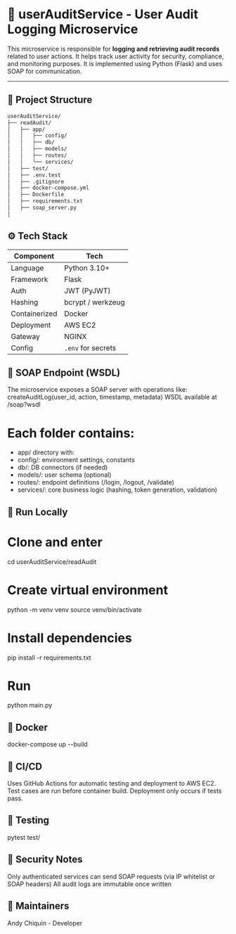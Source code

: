 # 🧾 userAuditService - User Audit Logging Microservice

This microservice is responsible for **logging and retrieving audit records** related to user actions. It helps track user activity for security, compliance, and monitoring purposes. It is implemented using Python (Flask) and uses SOAP for communication.

---

## 📁 Project Structure

```bash
userAuditService/
├── readAudit/
│   ├── app/
│   │   ├── config/       
│   │   ├── db/           
│   │   ├── models/       
│   │   ├── routes/       
│   │   └── services/     
│   ├── test/            
│   ├── .env.test        
│   ├── .gitignore
│   ├── docker-compose.yml
│   ├── Dockerfile
│   ├── requirements.txt  
│   ├── soap_server.py   
│


```
## ⚙️ Tech Stack
| Component     | Tech               |
| ------------- | ------------------ |
| Language      | Python 3.10+       |
| Framework     | Flask              |
| Auth          | JWT (PyJWT)        |
| Hashing       | bcrypt / werkzeug  |
| Containerized | Docker             |
| Deployment    | AWS EC2            |
| Gateway       | NGINX              |
| Config        | `.env` for secrets |

## 🧼 SOAP Endpoint (WSDL)
The microservice exposes a SOAP server with operations like:
createAuditLog(user_id, action, timestamp, metadata)
WSDL available at /soap?wsdl


# Each folder contains:

- app/ directory with:
- config/: environment settings, constants
- db/: DB connectors (if needed)
- models/: user schema (optional)
- routes/: endpoint definitions (/login, /logout, /validate)
- services/: core business logic (hashing, token generation, validation)


## 🚀 Run Locally
# Clone and enter
cd userAuditService/readAudit

# Create virtual environment
python -m venv venv
source venv/bin/activate

# Install dependencies
pip install -r requirements.txt

# Run
python main.py

## 🐳 Docker
docker-compose up --build

## 🔄 CI/CD
Uses GitHub Actions for automatic testing and deployment to AWS EC2.
Test cases are run before container build.
Deployment only occurs if tests pass.

## 🧪 Testing
pytest test/

## 🔐 Security Notes
Only authenticated services can send SOAP requests (via IP whitelist or SOAP headers)
All audit logs are immutable once written

## 🧠 Maintainers
Andy Chiquin - Developer 

